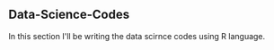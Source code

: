 ## Data-Science-Codes ##    

In this section I'll be writing the data scirnce codes using R language.   
 
